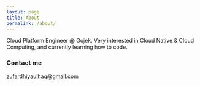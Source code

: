 ```yaml
---
layout: page
title: About
permalink: /about/
---
```


Cloud Platform Engineer @ Gojek. Very interested in Cloud Native & Cloud Computing, and currently learning how to code.

### Contact me

[zufardhiyaulhaq@gmail.com](mailto:zufardhiyaulhaq@gmail.com)

